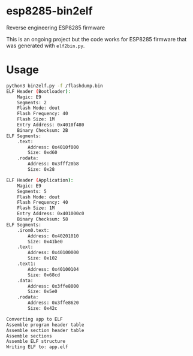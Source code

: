 # esp8285-bin2elf
Reverse engineering ESP8285 firmware

This is an ongoing project but the code works for ESP8285 firmware that was generated with `elf2bin.py`.

# Usage
```sh
python3 bin2elf.py -f /flashdump.bin
ELF Header (Bootloader):
	Magic: E9
	Segments: 2
	Flash Mode: dout
	Flash Frequency: 40
	Flash Size: 1M
	Entry Address: 0x4010f480
	Binary Checksum: 2B
ELF Segments:
	.text:
		Address: 0x4010f000
		Size: 0xd60
	.rodata:
		Address: 0x3fff20b8
		Size: 0x28

ELF Header (Application):
	Magic: E9
	Segments: 5
	Flash Mode: dout
	Flash Frequency: 40
	Flash Size: 1M
	Entry Address: 0x401000c0
	Binary Checksum: 58
ELF Segments:
	.irom0.text:
		Address: 0x40201010
		Size: 0x41be0
	.text:
		Address: 0x40100000
		Size: 0x102
	.text1:
		Address: 0x40100104
		Size: 0x68cd
	.data:
		Address: 0x3ffe8000
		Size: 0x5e0
	.rodata:
		Address: 0x3ffe8620
		Size: 0x42c

Converting app to ELF
Assemble program header table
Assemble section header table
Assemble sections
Assemble ELF structure
Writing ELF to: app.elf
```
